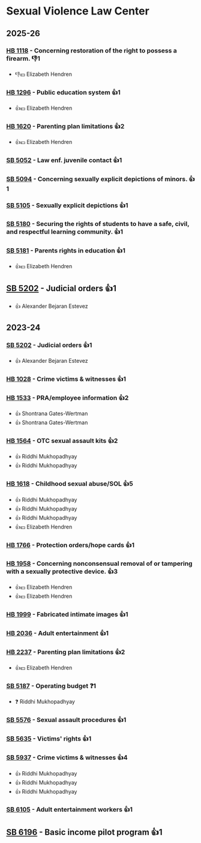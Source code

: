 # Sexual Violence Law Center
## 2025-26

### [HB 1118](/bill/2025-26/hb/1118/) - Concerning restoration of the right to possess a firearm.  👎1 
* 👎💵 Elizabeth Hendren

### [HB 1296](/bill/2025-26/hb/1296/) - Public education system 👍1  
* 👍💵 Elizabeth Hendren

### [HB 1620](/bill/2025-26/hb/1620/) - Parenting plan limitations 👍2  
* 👍💵 Elizabeth Hendren

### [SB 5052](/bill/2025-26/sb/5052/) - Law enf. juvenile contact 👍1  

### [SB 5094](/bill/2025-26/sb/5094/) - Concerning sexually explicit depictions of minors.  👍1  

### [SB 5105](/bill/2025-26/sb/5105/) - Sexually explicit depictions 👍1  

### [SB 5180](/bill/2025-26/sb/5180/) - Securing the rights of students to have a safe, civil, and respectful learning community. 👍1  

### [SB 5181](/bill/2025-26/sb/5181/) - Parents rights in education 👍1  
* 👍💵 Elizabeth Hendren

## [SB 5202](/bill/2025-26/sb/5202/) - Judicial orders 👍1  
* 👍 Alexander Bejaran Estevez

## 2023-24

### [SB 5202](/bill/2023-24/sb/5202/) - Judicial orders 👍1  
* 👍 Alexander Bejaran Estevez

### [HB 1028](/bill/2023-24/hb/1028/) - Crime victims & witnesses 👍1  

### [HB 1533](/bill/2023-24/hb/1533/) - PRA/employee information 👍2  
* 👍 Shontrana Gates-Wertman
* 👍 Shontrana Gates-Wertman

### [HB 1564](/bill/2023-24/hb/1564/) - OTC sexual assault kits 👍2  
* 👍 Riddhi Mukhopadhyay
* 👍 Riddhi Mukhopadhyay

### [HB 1618](/bill/2023-24/hb/1618/) - Childhood sexual abuse/SOL 👍5  
* 👍 Riddhi Mukhopadhyay
* 👍 Riddhi Mukhopadhyay
* 👍 Riddhi Mukhopadhyay
* 👍💵 Elizabeth Hendren

### [HB 1766](/bill/2023-24/hb/1766/) - Protection orders/hope cards 👍1  

### [HB 1958](/bill/2023-24/hb/1958/) - Concerning nonconsensual removal of or tampering with a sexually protective device. 👍3  
* 👍💵 Elizabeth Hendren
* 👍💵 Elizabeth Hendren

### [HB 1999](/bill/2023-24/hb/1999/) - Fabricated intimate images 👍1  

### [HB 2036](/bill/2023-24/hb/2036/) - Adult entertainment 👍1  

### [HB 2237](/bill/2023-24/hb/2237/) - Parenting plan limitations 👍2  
* 👍💵 Elizabeth Hendren

### [SB 5187](/bill/2023-24/sb/5187/) - Operating budget   ❓1
* ❓ Riddhi Mukhopadhyay

### [SB 5576](/bill/2023-24/sb/5576/) - Sexual assault procedures 👍1  

### [SB 5635](/bill/2023-24/sb/5635/) - Victims' rights 👍1  

### [SB 5937](/bill/2023-24/sb/5937/) - Crime victims & witnesses 👍4  
* 👍 Riddhi Mukhopadhyay
* 👍 Riddhi Mukhopadhyay
* 👍 Riddhi Mukhopadhyay

### [SB 6105](/bill/2023-24/sb/6105/) - Adult entertainment workers 👍1  

## [SB 6196](/bill/2023-24/sb/6196/) - Basic income pilot program 👍1  
